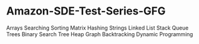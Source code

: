 # Amazon-SDE-Test-Series-GFG

Arrays
Searching
Sorting
Matrix
Hashing
Strings
Linked List
Stack
Queue
Trees
Binary Search Tree
Heap
Graph
Backtracking
Dynamic Programming
